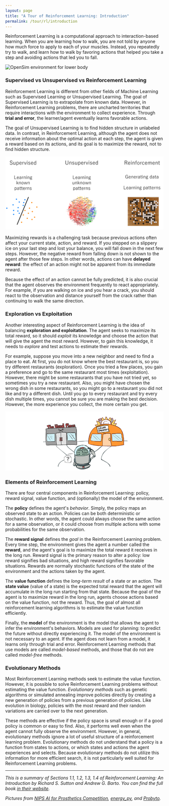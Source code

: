 ```yaml
---
layout: page
title: "A Tour of Reinforcement Learning: Introduction"
permalink: /tour/rl/introduction
---
```


Reinforcement Learning is a computational approach to interaction-based learning. When you are learning how to walk, you are not told by anyone how much force to apply to each of your muscles. Instead, you repeatedly try to walk, and learn how to walk by favoring actions that helped you take a step and avoiding actions that led you to fall.

![OpenSim environment for lower body](osim-rl.gif)

### Supervised vs Unsupervised vs Reinforcement Learning

Reinforcement Learning is different from other fields of Machine Learning such as Supervised Learning or Unsupervised Learning. The goal of Supervised Learning is to extrapolate from known data. However, in Reinforcement Learning problems, there are uncharted territories that require interactions with the environment to collect experience. Through **trial and error**, the learner/agent eventually learns favorable actions.

The goal of Unsupervised Learning is to find hidden structure in unlabeled data. In contrast, in Reinforcement Learning, although the agent does not receive information about the optimal action at each step, the agent is given a reward based on its actions, and its goal is to maximize the reward, not to find hidden structure.

![Supervised vs. Unsupervised vs Reinforcement Learning](sl_usl_rl.png)

Maximizing rewards is a challenging task because previous actions often affect your current state, action, and reward. If you stepped on a slippery ice on your last step and lost your balance, you will fall down in the next few steps. However, the negative reward from falling down is not shown to the agent after those few steps. In other words, actions can have **delayed reward**: the effect of an action might not be apparent from its immediate reward.

Because the effect of an action cannot be fully predicted, it is also crucial that the agent observes the environment frequently to react appropriately. For example, if you are walking on ice and you hear a crack, you should react to the observation and distance yourself from the crack rather than continuing to walk the same direction.

### Exploration vs Exploitation 

Another interesting aspect of Reinforcement Learning is the idea of balancing **exploration and exploitation**. The agent seeks to maximize its total reward, so it should *exploit* its knowledge and choose the action that will give the agent the most reward. However, to gain this knowledge, it needs to *explore* and test actions to estimate their rewards.

For example, suppose you move into a new neighbor and need to find a place to eat. At first, you do not know where the best restaurant is, so you try different restaurants (exploration). Once you tried a few places, you gain a preference and go to the same restaurant most times (exploitation). However, there might be some restaurants that you have not tried yet, so sometimes you try a new restaurant. Also, you might have chosen the wrong dish in some restaurants, so you might go to a restaurant you did not like and try a different dish. Until you go to every restaurant and try every dish multiple times, you cannot be sure you are making the best decision. However, the more experience you collect, the more certain you get.

![Exploration vs. Exploitation](expl_expl.png)

### Elements of Reinforcement Learning

There are four central components in Reinforcement Learning: policy, reward signal, value function, and (optionally) the model of the environment.

The **policy** defines the agent's *behavior*. Simply, the policy maps an observed state to an action. Policies can be both deterministic or stochastic. In other words, the agent could always choose the same action for a same observation, or it could choose from multiple actions with some probabilities for the same observation.

The **reward signal** defines the *goal* in the Reinforcement Learning problem. Every time step, the environment gives the agent a number called the **reward**, and the agent's goal is to maximize the total reward it receives in the long run. Reward signal is the primary reason to alter a policy: low reward signifies bad situations, and high reward signifies favorable situations. Rewards are normally stochastic functions of the state of the environment and the actions taken by the agent.

The **value function** defines the *long-term result* of a state or an action. The **state value** (value of a state) is the expected total reward that the agent will accumulate in the long run starting from that state. Because the goal of the agent is to maximize reward in the long run, agents choose actions based on the value function, not the reward. Thus, the goal of almost all reinforcement learning algorithms is to estimate the value function efficiently.

Finally, the **model** of the environment is the model that allows the agent to infer the environment's behaviors. Models are used for planning: to predict the future without directly experiencing it. The model of the environment is not necessary to an agent. If the agent does not learn from a model, it learns only through trial and error. Reinforcement Learning methods that use models are called *model-based* methods, and those that do not are called *model-free* methods.

### Evolutionary Methods

Most Reinforcement Learning methods seek to estimate the value function. However, it is possible to solve Reinforcement Learning problems without estimating the value function. *Evolutionary methods* such as genetic algorithms or simulated annealing improve policies directly by creating a new generation of policies from a previous generation of policies. Like evolution in biology, policies with the most reward and their random variations are carried over to the next generation. 

These methods are effective if the policy space is small enough or if a good policy is common or easy to find. Also, it performs well even when the agent cannot fully observe the environment. However, in general, evolutionary methods ignore a lot of useful structure of a reinforcement learning problem. Evolutionary methods do not understand that a policy is a function from states to actions, or which states and actions the agent experiences and selects. Because evolutionary methods do not utilize this information for more efficient search, it is not particularly well suited for Reinforcement Learning problems.

---

*This is a summary of Sections 1.1, 1.2, 1.3, 1.4 of Reinforcement Learning: An Introduction by Richard S. Sutton and Andrew G. Barto. You can find the full book [in their website](http://incompleteideas.net/book/the-book-2nd.html).*

*Pictures from [NIPS AI for Prosthetics Competition](https://github.com/stanfordnmbl/osim-rl), [energy_py](http://adgefficiency.com/energy_py-reinforcement-learning-for-energy-systems/), and [Probyto](https://probyto.com/articles/Exploration%20vs%20Exploitation%20trade-off%20for%20evolving%20Data%20Science).*